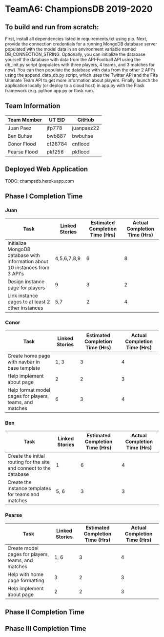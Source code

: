 # TeamA6: ChampionsDB 2019-2020

## To build and run from scratch:
First, install all dependencies listed in requirements.txt using pip. Next, provide the connection credentials for a running MongoDB database server populated with the model data in an environment variable named DB_CONNECTION_STRING. Optionally, you can initialize the database yourself the database with data from the API-Football API using the db_init.py script (populates with three players, 4 teams, and 3 matches for now). You can then populate the database with data from the other 2 API's using the append_data_db.py script, which uses the Twitter API and the Fifa Ultimate Team API to get more information about players. Finally, launch the application locally (or deploy to a cloud host) in app.py with the Flask framework (e.g. python app.py or flask run).

## Team Information
Team Member | UT EID | GitHub
--- | --- | ---
Juan Paez | jfp778 | juanpaez22
Ben Buhse | bwb887 | bwbuhse
Conor Flood | cf26784 | cnflood
Pearse Flood | pkf256 | pkflood


## Deployed Web Application
TODO: champsdb.herokuapp.com


## Phase I Completion Time
### Juan
Task | Linked Stories | Estimated Completion Time (Hrs) | Actual Completion Time (Hrs)
--- | --- | --- | ---
Initialize MongoDB database with information about 10 instances from 3 API's | 4,5,6,7,8,9 | 6 | 8
Design instance page for players | 9 | 3 | 2
Link instance pages to at least 2 other instances | 5,7 | 2 | 4


### Conor
Task | Linked Stories | Estimated Completion Time (Hrs) | Actual Completion Time (Hrs)
--- | --- | --- | ---
Create home page with navbar in base template | 1, 3 | 3 | 4 |
Help implement about page | 2 | 2 | 3 |
Help format model pages for players, teams, and matches | 6 | 3 | 4 |

### Ben
Task | Linked Stories | Estimated Completion Time (Hrs) | Actual Completion Time (Hrs)
--- | --- | --- | ---
Create the initial routing for the site and connect to the database | 1 | 6 | 4
Create the instance templates for teams and matches | 5, 6 | 3 | 3


### Pearse
Task | Linked Stories | Estimated Completion Time (Hrs) | Actual Completion Time (Hrs)
--- | --- | --- | ---
Create model pages for players, teams, and matches | 1, 6 | 3 | 4 |
Help with home page formatting | 3 | 2 | 3 |
Help implement about page | 2 | 2 | 3 |

## Phase II Completion Time


## Phase III Completion Time

